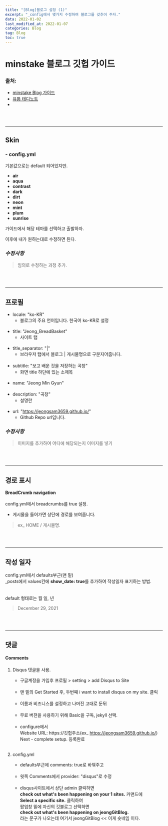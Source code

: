 ```yaml
---
title: "[Blog]블로그 설정 (1)"
excerpt: "_config에서 몇가지 수정하여 블로그를 갖추어 주자."
data: 2022-01-02
last_modified_at: 2022-01-07
categories: Blog
tag: Blog
toc: true
---
```


# minstake 블로그 깃헙 가이드

### 출처:

-   [minstake Blog 가이드](https://mmistakes.github.io/minimal-mistakes/docs/configuration/)
-   [유툽 테디노트](https://www.youtube.com/watch?v=0TeHUqSAb6Q&list=PLIMb_GuNnFwfQBZQwD-vCZENL5YLDZekr&index=3)
-   []()

<br><br/>

---

## Skin

### - config.yml

기본값으로는 default 되어있지만.

-   **air**
-   **aqua**
-   **contrast**
-   **dark**
-   **dirt**
-   **neon**
-   **mint**
-   **plum**
-   **sunrise**

가이드에서 해당 테마를 선택하고 출발하자.

이후에 내가 원하는대로 수정하면 된다.

### _수정사항_

> 임의로 수정하는 과정 추가.

<br><br/>

---

## 프로필

-   locale: "ko-KR"
    -   블로그의 주요 언어입니다. 한국어 ko-KR로 설정
        <br></br>
-   title: "Jeong_BreadBasket"
    -   사이트 탭
        <br></br>
-   title_separator: "|"
    -   브라우저 탭에서 블로그 | 게시물명으로 구분지어줍니다.
        <br></br>
-   subtitle: "보고 배운 것을 저장하는 곡창"
    -   화면 title 하단에 있는 소제목
        <br></br>
-   name: "Jeong Min Gyun"
    <br></br>
-   description: "곡창"
    -   설명란
        <br></br>
-   url: "https://jeongsam3659.github.io/"
    -   Github Repo url입니다.

### _수정사항_

> 이미지를 추가하여 어디에 해당되는지 이미지를 넣기

<br><br/>

---

## 경로 표시

**BreadCrumb navigation**
<br></br>
config.yml에서 breadcrumbs를 true 설정.

-   게시물을 들어가면 상단에 경로를 보여줍니다.

> ex\_ HOME / 게시물명.

<br></br>

---

## 작성 일자

config.yml에서 defaults부근(맨 밑)  
\_posts에서 values칸에 **show_date: true**를 추가하여 작성일자 표기하는 방법.  
<br></br>
default 형태로는 월 일, 년

> December 29, 2021

<br></br>

---

## 댓글

#### Comments

1. Disqus 댓글을 사용.

    - 구글계정을 가입후 프로필 \> setting \> add Disqus to Site
      <br></br>
    - 맨 밑의 Get Started 후, 두번째 i want to install disqus on my site. 클릭
      <br></br>
    - 이름과 비즈니스를 설정하고 나머진 고대로 둔뒤
      <br></br>
    - 무료 버젼을 사용하기 위해 Basic을 구독, jekyll 선택.
      <br></br>
    - configure에서  
       Website URL: https://깃헙주소(ex\_ https://jeongsam3659.github.io/)
      Next - complete setup. 등록완료
      <br></br>

2. config.yml
    - defaults부근에 comments: true로 바꿔주고
      <br></br>
    - 윗쪽 Comments에서
      provider: "disqus"로 수정
      <br></br>
    - disqus사이트에서 상단 admin 클릭하면  
      **check out what's been happening on your 1 sites.** 커맨드에  
      **Select a specific site.** 클릭하여  
      팝업창 밑에 자신의 깃블로그 선택하면  
      **check out what's been happening on jeongGitBlog.**  
      라는 문구가 나오는데 여기서 jeongGitBlog \<\< 이게 숏네임 이다.
